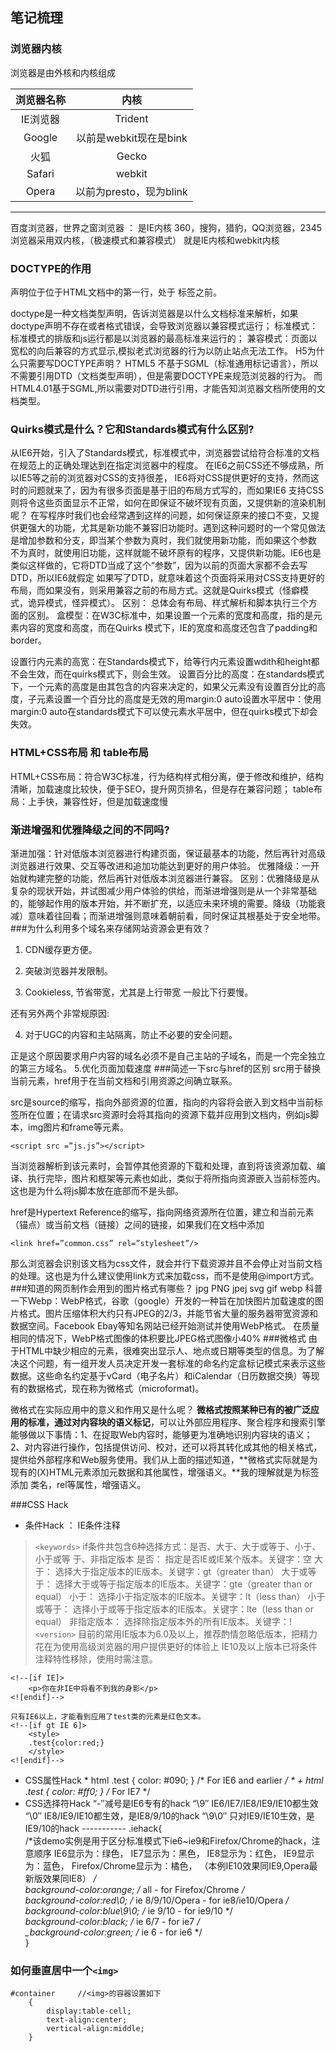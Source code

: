 ## 笔记梳理

### 浏览器内核
浏览器是由外核和内核组成

浏览器名称|内核|
:--:|:--:|
IE浏览器|Trident
Google|以前是webkit现在是bink
火狐|Gecko
Safari|webkit
Opera|以前为presto，现为blink
-----
百度浏览器，世界之窗浏览器 ： 是IE内核
360，搜狗，猎豹，QQ浏览器，2345浏览器采用双内核，（极速模式和兼容模式） 就是IE内核和webkit内核

### DOCTYPE的作用
<!doctype html>
<!DOCTYPE>声明位于位于HTML文档中的第一行，处于 <html> 标签之前。
doctype是一种文档类型声明，告诉浏览器是以什么文档标准来解析，如果doctype声明不存在或者格式错误，会导致浏览器以兼容模式运行；
标准模式：标准模式的排版和js运行都是以浏览器的最高标准来运行的；
兼容模式：页面以宽松的向后兼容的方式显示,模拟老式浏览器的行为以防止站点无法工作。
H5为什么只需要写DOCTYPE声明？
HTML5 不基于SGML（标准通用标记语言），所以不需要引用DTD（文档类型声明），但是需要DOCTYPE来规范浏览器的行为。
而HTML4.01基于SGML,所以需要对DTD进行引用，才能告知浏览器文档所使用的文档类型。

### Quirks模式是什么？它和Standards模式有什么区别?
从IE6开始，引入了Standards模式，标准模式中，浏览器尝试给符合标准的文档在规范上的正确处理达到在指定浏览器中的程度。
在IE6之前CSS还不够成熟，所以IE5等之前的浏览器对CSS的支持很差， IE6将对CSS提供更好的支持，然而这时的问题就来了，因为有很多页面是基于旧的布局方式写的，而如果IE6 支持CSS则将令这些页面显示不正常，如何在即保证不破坏现有页面，又提供新的渲染机制呢？
在写程序时我们也会经常遇到这样的问题，如何保证原来的接口不变，又提供更强大的功能，尤其是新功能不兼容旧功能时。遇到这种问题时的一个常见做法是增加参数和分支，即当某个参数为真时，我们就使用新功能，而如果这个参数 不为真时，就使用旧功能，这样就能不破坏原有的程序，又提供新功能。IE6也是类似这样做的，它将DTD当成了这个“参数”，因为以前的页面大家都不会去写DTD，所以IE6就假定 如果写了DTD，就意味着这个页面将采用对CSS支持更好的布局，而如果没有，则采用兼容之前的布局方式。这就是Quirks模式（怪癖模式，诡异模式，怪异模式）。
区别：
总体会有布局、样式解析和脚本执行三个方面的区别。
盒模型：在W3C标准中，如果设置一个元素的宽度和高度，指的是元素内容的宽度和高度，而在Quirks 模式下，IE的宽度和高度还包含了padding和border。
 
设置行内元素的高宽：在Standards模式下，给<span>等行内元素设置wdith和height都不会生效，而在quirks模式下，则会生效。
设置百分比的高度：在standards模式下，一个元素的高度是由其包含的内容来决定的，如果父元素没有设置百分比的高度，子元素设置一个百分比的高度是无效的用margin:0 auto设置水平居中：使用margin:0 auto在standards模式下可以使元素水平居中，但在quirks模式下却会失效。
### HTML+CSS布局 和 table布局
HTML+CSS布局：符合W3C标准，行为结构样式相分离，便于修改和维护，结构清晰，加载速度比较快，便于SEO，提升网页排名，但是存在兼容问题；
table布局：上手快，兼容性好，但是加载速度慢
### 渐进增强和优雅降级之间的不同吗?
渐进加强：针对低版本浏览器进行构建页面，保证最基本的功能，然后再针对高级浏览器进行效果、交互等改进和追加功能达到更好的用户体验。
优雅降级：一开始就构建完整的功能，然后再针对低版本浏览器进行兼容。
区别：优雅降级是从复杂的现状开始，并试图减少用户体验的供给，而渐进增强则是从一个非常基础的，能够起作用的版本开始，并不断扩充，以适应未来环境的需要。降级（功能衰减）意味着往回看；而渐进增强则意味着朝前看，同时保证其根基处于安全地带。
###为什么利用多个域名来存储网站资源会更有效？
1. CDN缓存更方便。

2. 突破浏览器并发限制。

3. Cookieless, 节省带宽，尤其是上行带宽 一般比下行要慢。

还有另外两个非常规原因:

4. 对于UGC的内容和主站隔离，防止不必要的安全问题。

正是这个原因要求用户内容的域名必须不是自己主站的子域名，而是一个完全独立的第三方域名。
5.优化页面加载速度
###简述一下src与href的区别
src用于替换当前元素，href用于在当前文档和引用资源之间确立联系。

src是source的缩写，指向外部资源的位置，指向的内容将会嵌入到文档中当前标签所在位置；在请求src资源时会将其指向的资源下载并应用到文档内，例如js脚本，img图片和frame等元素。

    <script src =”js.js”></script>

当浏览器解析到该元素时，会暂停其他资源的下载和处理，直到将该资源加载、编译、执行完毕，图片和框架等元素也如此，类似于将所指向资源嵌入当前标签内。这也是为什么将js脚本放在底部而不是头部。

href是Hypertext Reference的缩写，指向网络资源所在位置，建立和当前元素（锚点）或当前文档（链接）之间的链接，如果我们在文档中添加

    <link href=”common.css” rel=”stylesheet”/>

那么浏览器会识别该文档为css文件，就会并行下载资源并且不会停止对当前文档的处理。这也是为什么建议使用link方式来加载css，而不是使用@import方式。
###知道的网页制作会用到的图片格式有哪些？
jpg PNG jpej svg gif webp
科普一下Webp：WebP格式，谷歌（google）开发的一种旨在加快图片加载速度的图片格式。图片压缩体积大约只有JPEG的2/3，并能节省大量的服务器带宽资源和数据空间。Facebook Ebay等知名网站已经开始测试并使用WebP格式。
在质量相同的情况下，WebP格式图像的体积要比JPEG格式图像小40%
###微格式
由于HTML中缺少相应的元素，很难突出显示人、地点或日期等类型的信息。为了解决这个问题，有一组开发人员决定开发一套标准的命名约定盒标记模式来表示这些数据。这些命名约定基于vCard（电子名片）和iCalendar（日历数据交换）等现有的数据格式，现在称为微格式（microformat)。

微格式在实际应用中的意义和作用又是什么呢？
**微格式按照某种已有的被广泛应用的标准，通过对内容块的语义标记**，可以让外部应用程序、聚合程序和搜索引擎能够做以下事情：1、在捉取Web内容时，能够更为准确地识别内容块的语义；2、对内容进行操作，包括提供访问、校对，还可以将其转化成其他的相关格式，提供给外部程序和Web服务使用。我们从上面的描述知道，**微格式实际就是为现有的(X)HTML元素添加元数据和其他属性，增强语义。**我的理解就是为标签添加 类名，rel等属性，增强语义。

###CSS Hack
- 条件Hack ： IE条件注释
       <!--[if <keywords>? IE <version>?]>
        ----
        <![endif]--> 
>   `<keywords>`
>    if条件共包含6种选择方式：是否、大于、大于或等于、小于、小于或等
于、非指定版本
>    是否：
>    指定是否IE或IE某个版本。关键字：空
>    大于：
     选择大于指定版本的IE版本。关键字：gt（greater than）
     大于或等于：
    选择大于或等于指定版本的IE版本。关键字：gte（greater than or equal）
    小于：
    选择小于指定版本的IE版本。关键字：lt（less than）
    小于或等于：
    选择小于或等于指定版本的IE版本。关键字：lte（less than or equal）
    非指定版本：
    选择除指定版本外的所有IE版本。关键字：!
    `<version>`
    目前的常用IE版本为6.0及以上，推荐酌情忽略低版本，把精力花在为使用高级浏览器的用户提供更好的体验上
    IE10及以上版本已将条件注释特性移除，使用时需注意。


    <!--[if IE]>
        <p>你在非IE中将看不到我的身影</p>
    <![endif]-->

    只有IE6以上，才能看到应用了test类的元素是红色文本。
    <!--[if gt IE 6]>
        <style>
        .test{color:red;}
        </style>
    <![endif]-->
- CSS属性Hack
        * html .test { color: #090; }       /* For IE6 and  earlier */
        * + html .test { color: #ff0; }     /* For IE7 */
- CSS选择符Hack
      “-″减号是IE6专有的hack
      “\9″ IE6/IE7/IE8/IE9/IE10都生效
      “\0″ IE8/IE9/IE10都生效，是IE8/9/10的hack
      “\9\0″ 只对IE9/IE10生效，是IE9/10的hack 
        -----------
      .iehack{  
            /*该demo实例是用于区分标准模式下ie6~ie9和Firefox/Chrome的hack，注意顺序 
            IE6显示为：绿色， 
            IE7显示为：黑色， 
            IE8显示为：红色， 
            IE9显示为：蓝色， 
            Firefox/Chrome显示为：橘色， 
            （本例IE10效果同IE9,Opera最新版效果同IE8） 
            */  
                background-color:orange;  /* all - for Firefox/Chrome */  
                background-color:red\0;  /* ie 8/9/10/Opera - for ie8/ie10/Opera */  
                background-color:blue\9\0;  /* ie 9/10 - for ie9/10 */  
                *background-color:black;  /* ie 6/7 - for ie7 */  
                _background-color:green;  /* ie 6 - for ie6 */  
            }  

### 如何垂直居中一个`<img>`

    #container     //<img>的容器设置如下
        {
            display:table-cell;
            text-align:center;
            vertical-align:middle;
        }

